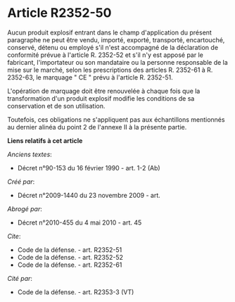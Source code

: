 # Article R2352-50

Aucun produit explosif entrant dans le champ d'application du présent paragraphe ne peut être vendu, importé, exporté,
transporté, encartouché, conservé, détenu ou employé s'il n'est accompagné de la déclaration de conformité prévue à l'article
R. 2352-52 et s'il n'y est apposé par le fabricant, l'importateur ou son mandataire ou la personne responsable de la mise sur
le marché, selon les prescriptions des articles R. 2352-61 à R. 2352-63, le marquage " CE " prévu à l'article R. 2352-51.

L'opération de marquage doit être renouvelée à chaque fois que la transformation d'un produit explosif modifie les conditions
de sa conservation et de son utilisation. 

Toutefois, ces obligations ne s'appliquent pas aux échantillons mentionnés au dernier alinéa du point 2 de l'annexe II à la
présente partie.

**Liens relatifs à cet article**

_Anciens textes_:

  - Décret n°90-153 du 16 février 1990 - art. 1-2 (Ab)

_Créé par_:

  - Décret n°2009-1440 du 23 novembre 2009 - art.

_Abrogé par_:

  - Décret n°2010-455 du 4 mai 2010 - art. 45

_Cite_:

  - Code de la défense. - art. R2352-51
  - Code de la défense. - art. R2352-52
  - Code de la défense. - art. R2352-61

_Cité par_:

  - Code de la défense. - art. R2353-3 (VT)
